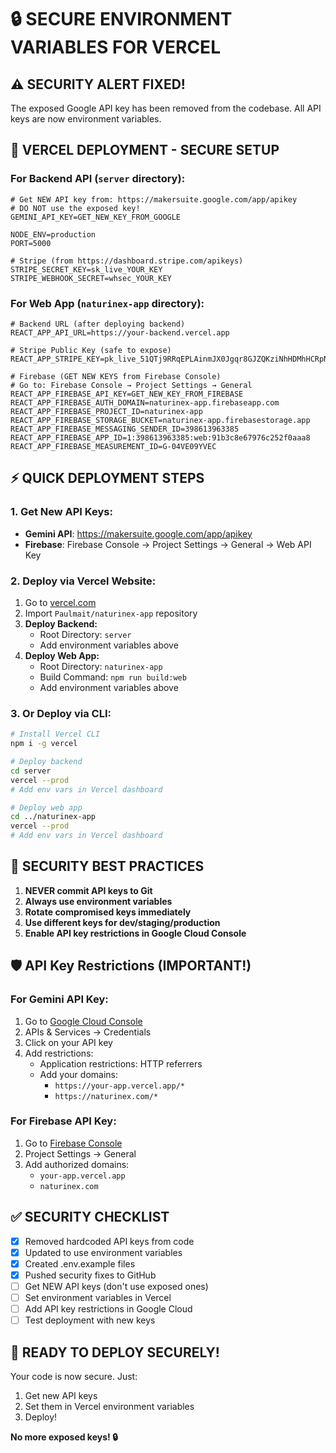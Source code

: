 # 🔒 SECURE ENVIRONMENT VARIABLES FOR VERCEL

## ⚠️ SECURITY ALERT FIXED!
The exposed Google API key has been removed from the codebase. All API keys are now environment variables.

## 🚀 VERCEL DEPLOYMENT - SECURE SETUP

### For Backend API (`server` directory):
```env
# Get NEW API key from: https://makersuite.google.com/app/apikey
# DO NOT use the exposed key!
GEMINI_API_KEY=GET_NEW_KEY_FROM_GOOGLE

NODE_ENV=production
PORT=5000

# Stripe (from https://dashboard.stripe.com/apikeys)
STRIPE_SECRET_KEY=sk_live_YOUR_KEY
STRIPE_WEBHOOK_SECRET=whsec_YOUR_KEY
```

### For Web App (`naturinex-app` directory):
```env
# Backend URL (after deploying backend)
REACT_APP_API_URL=https://your-backend.vercel.app

# Stripe Public Key (safe to expose)
REACT_APP_STRIPE_KEY=pk_live_51QTj9RRqEPLAinmJX0Jgqr8GJZQKziNhHDMhHCRpNQbwfWJRKrPz7ZY48mJzV1rP1bDYJhRNJy1z5VXJ0e5G8t9K00lAC53L05

# Firebase (GET NEW KEYS from Firebase Console)
# Go to: Firebase Console → Project Settings → General
REACT_APP_FIREBASE_API_KEY=GET_NEW_KEY_FROM_FIREBASE
REACT_APP_FIREBASE_AUTH_DOMAIN=naturinex-app.firebaseapp.com
REACT_APP_FIREBASE_PROJECT_ID=naturinex-app
REACT_APP_FIREBASE_STORAGE_BUCKET=naturinex-app.firebasestorage.app
REACT_APP_FIREBASE_MESSAGING_SENDER_ID=398613963385
REACT_APP_FIREBASE_APP_ID=1:398613963385:web:91b3c8e67976c252f0aaa8
REACT_APP_FIREBASE_MEASUREMENT_ID=G-04VE09YVEC
```

## ⚡ QUICK DEPLOYMENT STEPS

### 1. Get New API Keys:
- **Gemini API**: https://makersuite.google.com/app/apikey
- **Firebase**: Firebase Console → Project Settings → General → Web API Key

### 2. Deploy via Vercel Website:
1. Go to [vercel.com](https://vercel.com)
2. Import `Paulmait/naturinex-app` repository
3. **Deploy Backend:**
   - Root Directory: `server`
   - Add environment variables above
4. **Deploy Web App:**
   - Root Directory: `naturinex-app`
   - Build Command: `npm run build:web`
   - Add environment variables above

### 3. Or Deploy via CLI:
```bash
# Install Vercel CLI
npm i -g vercel

# Deploy backend
cd server
vercel --prod
# Add env vars in Vercel dashboard

# Deploy web app
cd ../naturinex-app
vercel --prod
# Add env vars in Vercel dashboard
```

## 🔐 SECURITY BEST PRACTICES

1. **NEVER commit API keys to Git**
2. **Always use environment variables**
3. **Rotate compromised keys immediately**
4. **Use different keys for dev/staging/production**
5. **Enable API key restrictions in Google Cloud Console**

## 🛡️ API Key Restrictions (IMPORTANT!)

### For Gemini API Key:
1. Go to [Google Cloud Console](https://console.cloud.google.com)
2. APIs & Services → Credentials
3. Click on your API key
4. Add restrictions:
   - Application restrictions: HTTP referrers
   - Add your domains:
     - `https://your-app.vercel.app/*`
     - `https://naturinex.com/*`

### For Firebase API Key:
1. Go to [Firebase Console](https://console.firebase.google.com)
2. Project Settings → General
3. Add authorized domains:
   - `your-app.vercel.app`
   - `naturinex.com`

## ✅ SECURITY CHECKLIST

- [x] Removed hardcoded API keys from code
- [x] Updated to use environment variables
- [x] Created .env.example files
- [x] Pushed security fixes to GitHub
- [ ] Get NEW API keys (don't use exposed ones)
- [ ] Set environment variables in Vercel
- [ ] Add API key restrictions in Google Cloud
- [ ] Test deployment with new keys

## 🎯 READY TO DEPLOY SECURELY!

Your code is now secure. Just:
1. Get new API keys
2. Set them in Vercel environment variables
3. Deploy!

**No more exposed keys! 🔒**